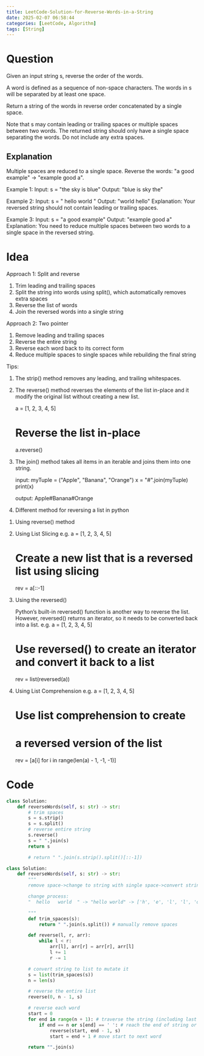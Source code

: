 ```yaml
---
title: LeetCode-Solution-for-Reverse-Words-in-a-String
date: 2025-02-07 06:58:44
categories: [LeetCode, Algorithm]
tags: [String]
---
```


# Question

Given an input string s, reverse the order of the words.

A word is defined as a sequence of non-space characters. The words in s will be separated by at least one space.

Return a string of the words in reverse order concatenated by a single space.

Note that s may contain leading or trailing spaces or multiple spaces between two words. The returned string should only have a single space separating the words. Do not include any extra spaces.

## Explanation

Multiple spaces are reduced to a single space.
Reverse the words: "a good example" → "example good a".

Example 1:
Input: s = "the sky is blue"
Output: "blue is sky the"

Example 2:
Input: s = " hello world "
Output: "world hello"
Explanation: Your reversed string should not contain leading or trailing spaces.

Example 3:
Input: s = "a good example"
Output: "example good a"
Explanation: You need to reduce multiple spaces between two words to a single space in the reversed string.

# Idea

Approach 1: Split and reverse

1. Trim leading and trailing spaces
2. Split the string into words using split(), which automatically removes extra spaces
3. Reverse the list of words
4. Join the reversed words into a single string

Approach 2: Two pointer

1. Remove leading and trailing spaces
2. Reverse the entire string
3. Reverse each word back to its correct form
4. Reduce multiple spaces to single spaces while rebuilding the final string

Tips:

1. The strip() method removes any leading, and trailing whitespaces.
2. The reverse() method reverses the elements of the list in-place and it modify the original list without creating a new list.

   a = [1, 2, 3, 4, 5]

   # Reverse the list in-place

   a.reverse()

3. The join() method takes all items in an iterable and joins them into one string.

   input:
   myTuple = ("Apple", "Banana", "Orange")
   x = "#".join(myTuple)
   print(x)

   output:
   Apple#Banana#Orange

4. Different method for reversing a list in python

1) Using reverse() method
2) Using List Slicing
   e.g.
   a = [1, 2, 3, 4, 5]

   # Create a new list that is a reversed list using slicing

   rev = a[::-1]

3. Using the reversed()

   Python’s built-in reversed() function is another way to reverse the list. However, reversed() returns an iterator, so it needs to be converted back into a list.
   e.g.
   a = [1, 2, 3, 4, 5]

   # Use reversed() to create an iterator and convert it back to a list

   rev = list(reversed(a))

4. Using List Comprehension
   e.g.
   a = [1, 2, 3, 4, 5]

   # Use list comprehension to create

   # a reversed version of the list

   rev = [a[i] for i in range(len(a) - 1, -1, -1)]

# Code

```python
class Solution:
    def reverseWords(self, s: str) -> str:
        # trim spaces
        s = s.strip()
        s = s.split()
        # reverse entire string
        s.reverse()
        s = " ".join(s)
        return s

        # return " ".join(s.strip().split()[::-1])

```

```python
class Solution:
    def reverseWords(self, s: str) -> str:
        """
        remove space->change to string with single space->convert string to list->reverse the entire list->reverse each word in the list->convert list back to string

        change process:
        "  hello   world  " -> "hello world" -> ['h', 'e', 'l', 'l', 'o', ' ', 'w', 'o', 'r', 'l', 'd'] -> "dlrow olleh" -> "world hello"

        """
        def trim_spaces(s):
            return " ".join(s.split()) # manually remove spaces

        def reverse(l, r, arr):
            while l < r:
                arr[l], arr[r] = arr[r], arr[l]
                l += 1
                r -= 1

        # convert string to list to mutate it
        s = list(trim_spaces(s))
        n = len(s)

        # reverse the entire list
        reverse(0, n - 1, s)

        # reverse each word
        start = 0
        for end in range(n + 1): # traverse the string (including last position n)
            if end == n or s[end] == ' ': # reach the end of string or find a space
                reverse(start, end - 1, s)
                start = end + 1 # move start to next word

        return "".join(s)




```
